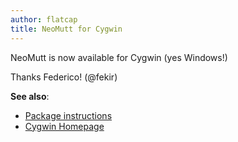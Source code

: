 ```yaml
---
author: flatcap
title: NeoMutt for Cygwin
---
```


NeoMutt is now available for Cygwin (yes Windows!)

Thanks Federico! (@fekir)

**See also**:
- [Package instructions](https://neomutt.org/distro/cygwin)
- [Cygwin Homepage](https://www.cygwin.com/)

